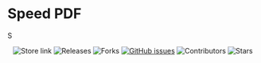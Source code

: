 # Speed PDF
S
<p align="center">
  <a style="text-decoration:none" href="https://github.com/PabloDaniel0/Speed-PDF/releases">
    <img src="https://img.shields.io/badge/Sitio%20Web-GitHub-Green.svg?style=flat-square" alt="Store link" />
  </a>
  <a style="text-decoration:none" href="https://github.com/PabloDaniel0/Speed-PDF/releases">
    <img src="https://img.shields.io/github/v/release/PabloDaniel0/Speed-PDF.svg?style=flat-square" alt="Releases" />
  </a>
    <a style="text-decoration:none" href="https://github.com/PabloDaniel0/Speed-PDF/network/members">
    <img src="https://img.shields.io/github/forks/PabloDaniel0/Speed-PDF" alt="Forks" />
  </a>
  <a href="https://github.com/PabloDaniel0/Speed-PDF/issues"><img alt="GitHub issues" src="https://img.shields.io/github/issues/PabloDaniel0/Speed-PDF"></a>
  <a style="text-decoration:none" href="https://github.com/PabloDaniel0/Speed-PDF/graphs/contributors">
    <img src="https://img.shields.io/github/contributors/PabloDaniel0/Speed-PDF?style=flat-square" alt="Contributors" />
  </a>
  <a style="text-decoration:none" href="https://github.com/PabloDaniel0/Speed-PDF/stargazers">
    <img src="https://img.shields.io/github/stars/PabloDaniel0/Speed-PDF.svg?style=flat-square" alt="Stars" />
  </a>
</p>
